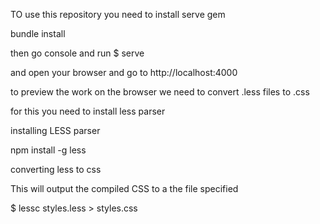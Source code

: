 TO use this repository you need to install serve gem

bundle install

then go console and run $ serve

and open your browser and go to http://localhost:4000

to preview the work on the browser we need to convert .less files to .css

for this you need to install less parser

installing LESS parser

npm install -g less

converting less to css

This will output the compiled CSS to a the file specified

$ lessc styles.less > styles.css
